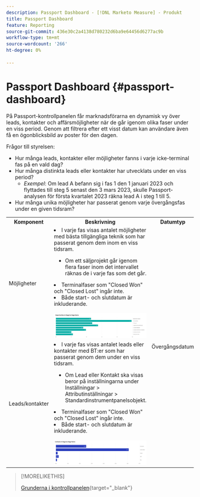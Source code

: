 ```yaml
---
description: Passport Dashboard - [!DNL Marketo Measure] - Produkt
title: Passport Dashboard
feature: Reporting
source-git-commit: 436e30c2a4138d780232d6ba9e64456d6277ac9b
workflow-type: tm+mt
source-wordcount: '266'
ht-degree: 0%

---
```


# Passport Dashboard {#passport-dashboard}

På Passport-kontrollpanelen får marknadsförarna en dynamisk vy över leads, kontakter och affärsmöjligheter när de går igenom olika faser under en viss period. Genom att filtrera efter ett visst datum kan användare även få en ögonblicksbild av poster för den dagen.

Frågor till styrelsen:

* Hur många leads, kontakter eller möjligheter fanns i varje icke-terminal fas på en vald dag?
* Hur många distinkta leads eller kontakter har utvecklats under en viss period?
   * _Exempel_: Om lead A befann sig i fas 1 den 1 januari 2023 och flyttades till steg 5 senast den 3 mars 2023, skulle Passport-analysen för första kvartalet 2023 räkna lead A i steg 1 till 5.
* Hur många unika möjligheter har passerat genom varje övergångsfas under en given tidsram?

<table style="table-layout:auto"> 
<tbody>
<tr> 
   <th>Komponent</th> 
   <th>Beskrivning</th>
   <th>Datumtyp</th>
   <th>Granska fält</th>
   <th>Filter</th>
  </tr>
  <tr>
    <td>Möjligheter</td>
    <td><li>I varje fas visas antalet möjligheter med bästa tillgängliga teknik som har passerat genom dem inom en viss tidsram.</li>
<ul style="padding-left: 30px;"><li>Om ett säljprojekt går igenom flera faser inom det intervallet räknas de i varje fas som det går.</li></ul>
<li>Terminalfaser som "Closed Won" och "Closed Lost" ingår inte.</li>
<li>Både start- och slutdatum är inkluderande.</li>
<br/><img src="assets/passport-dashboard-1.png" width="600"></td>
    <td rowspan="2">Övergångsdatum</td>
    <td></td>
    <td rowspan="2"><li>Datum</li>
<li>Kanal</li>
<li>Delkanal</li>
<li>Campaign</li>
<li>Segment</li></td>
  </tr>
  <tr>
    <td>Leads/kontakter</td>
    <td><li>I varje fas visas antalet leads eller kontakter med BT:er som har passerat genom dem under en viss tidsram.</li>
<ul style="padding-left: 30px;"><li>Om Lead eller Kontakt ska visas beror på inställningarna under Inställningar &gt; Attributinställningar &gt; Standardinstrumentpanelsobjekt.</li></ul>
<li>Terminalfaser som "Closed Won" och "Closed Lost" ingår inte.</li>
<li>Både start- och slutdatum är inkluderande.</li>
<br/><img src="assets/passport-dashboard-2.png" width="600"></td>
    <td><li>Lead/kontakt-ID</li>
<li>Lead/kontakt-e-postadress</li>
<li>Skapad den</li>
<li>Aktuell fas</li>
<li>Övergång i datum</li>
<li>Övergång inaktuell</li></td>
  </tr>
</tbody>
</table>

>[!MORELIKETHIS]
>
>[Grunderna i kontrollpanelen](/help/marketo-measure-discover-ui/dashboards/discover-dashboard-basics.md){target="_blank"}
